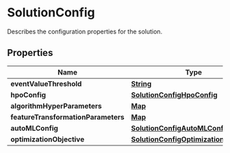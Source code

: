 

# SolutionConfig

Describes the configuration properties for the solution.

## Properties

| Name | Type | Description | Notes |
|------------ | ------------- | ------------- | -------------|
|**eventValueThreshold** | [**String**](String.md) |  |  [optional] |
|**hpoConfig** | [**SolutionConfigHpoConfig**](SolutionConfigHpoConfig.md) |  |  [optional] |
|**algorithmHyperParameters** | [**Map**](Map.md) |  |  [optional] |
|**featureTransformationParameters** | [**Map**](Map.md) |  |  [optional] |
|**autoMLConfig** | [**SolutionConfigAutoMLConfig**](SolutionConfigAutoMLConfig.md) |  |  [optional] |
|**optimizationObjective** | [**SolutionConfigOptimizationObjective**](SolutionConfigOptimizationObjective.md) |  |  [optional] |



